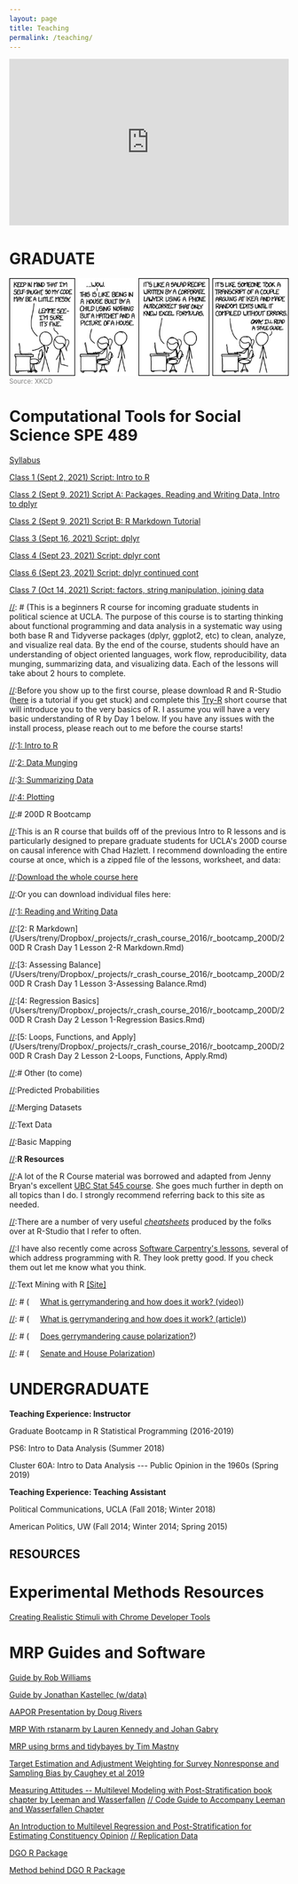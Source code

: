 ```yaml
---
layout: page
title: Teaching
permalink: /teaching/
---
```


<iframe width='100%' height='300' src='https://rdrr.io/snippets/embed/?code=' frameborder='0'></iframe>

# GRADUATE

<div>
<a href="http://xkcd.com/1513/">
<img src="/img/code_quality.png" align="left" padding="10px" />
</a>
</div>  
<small style="color:grey">Source: XKCD</small>

# Computational Tools for Social Science SPE 489

[Syllabus](https://www.dropbox.com/s/uike78pii3mp6yc/SPE489_Fall2021.pdf?dl=1)

[Class 1 (Sept 2, 2021) Script: Intro to R](https://www.dropbox.com/s/g49idjkuh9k6sdy/spe489_class1_intro_r.Rmd?dl=1)

[Class 2 (Sept 9, 2021) Script A: Packages, Reading and Writing Data, Intro to dplyr](https://www.dropbox.com/s/5ehzpf6x59gfmvx/spe489_class2_r.Rmd?dl=1)

[Class 2 (Sept 9, 2021) Script B: R Markdown Tutorial](https://www.dropbox.com/s/pet3ggt2v4ddai6/spe489_class2_rmarkdown_tutorial.Rmd?dl=1)

[Class 3 (Sept 16, 2021) Script: dplyr](https://www.dropbox.com/s/33v234vv6zxix4d/spe489_class3_dplyr.Rmd?dl=1)

[Class 4 (Sept 23, 2021) Script: dplyr cont](https://www.dropbox.com/s/xgcn4z4uq0jlew3/spe489_class4_dplyr.Rmd?dl=0)

[Class 6 (Sept 23, 2021) Script: dplyr continued cont](https://www.dropbox.com/s/x9tmfkmt977xi6f/spe489_class6_dplyr_cont.Rmd?dl=0)

[Class 7 (Oct 14, 2021) Script: factors, string manipulation, joining data](https://www.dropbox.com/s/9dn4bf3qyb6scn4/spe489_class7_strings_factors.Rmd?dl=0)

[//]: # (This is a beginners R course for incoming graduate students in political science at UCLA. The purpose of this course is to starting thinking about functional programming and data analysis in a systematic way using both base R and Tidyverse packages (dplyr, ggplot2, etc) to clean, analyze, and visualize real data. By the end of the course, students should have an understanding of object oriented languages, work flow, reproducibility, data munging, summarizing data, and visualizing data. Each of the lessons will take about 2 hours to complete. 

[//]:Before you show up to the first course, please download R and R-Studio ([here](http://stat545.com/block000_r-rstudio-install.html) is a tutorial if you get stuck) and complete this [Try-R](http://tryr.codeschool.com/) short course that will introduce you to the very basics of R. I assume you will have a very basic understanding of R by Day 1 below. If you have any issues with the install process, please reach out to me before the course starts!

[//]:[1: Intro to R](https://www.dropbox.com/s/h98l5lnm4agqm6r/R%20Crash%201-Intro%20to%20R%201.Rmd?dl=0)

[//]:[2: Data Munging](https://www.dropbox.com/s/zob1p629l3b9401/R%20Crash%202-Data%20Munging.Rmd?dl=0)

[//]:[3: Summarizing Data](https://www.dropbox.com/s/7j3xvqcdyc1dj3f/R%20Crash%203-Summarising%20Data.Rmd?dl=0)

[//]:[4: Plotting](https://www.dropbox.com/s/65infkrpx6gz86w/R%20Crash%204-Plotting%20Data.Rmd?dl=0)

[//]:# 200D R Bootcamp

[//]:This is an R course that builds off of the previous Intro to R lessons and is particularly designed to prepare graduate students for UCLA's 200D course on causal inference with Chad Hazlett. I recommend downloading the entire course at once, which is a zipped file of the lessons, worksheet, and data:

[//]:[Download the whole course here](https://www.dropbox.com/sh/55b2k00kbpkyc1c/AACj3DmqYLwAnYRsi760YoEea?dl=0)

[//]:Or you can download individual files here:

[//]:[1: Reading and Writing Data](https://www.dropbox.com/s/yuke9jqvp6w1akf/200D%20R%20Crash%20Day%201%20Lesson%201-Reading%20and%20Writing%20Data.Rmd?dl=0)

[//]:[2: R Markdown](/Users/treny/Dropbox/_projects/r_crash_course_2016/r_bootcamp_200D/200D R Crash Day 1 Lesson 2-R Markdown.Rmd)

[//]:[3: Assessing Balance](/Users/treny/Dropbox/_projects/r_crash_course_2016/r_bootcamp_200D/200D R Crash Day 1 Lesson 3-Assessing Balance.Rmd)

[//]:[4: Regression Basics](/Users/treny/Dropbox/_projects/r_crash_course_2016/r_bootcamp_200D/200D R Crash Day 2 Lesson 1-Regression Basics.Rmd)

[//]:[5: Loops, Functions, and Apply](/Users/treny/Dropbox/_projects/r_crash_course_2016/r_bootcamp_200D/200D R Crash Day 2 Lesson 2-Loops, Functions, Apply.Rmd)

[//]:[Worksheets](https://www.dropbox.com/s/d6s5nb17m9ovp18/200D%20Worksheets.docx?dl=0)

[//]:[Data](https://www.dropbox.com/sh/60bacpyg5vcz4l8/AACjMZ2Oe-boAah4tfPzHcv6a?dl=0)

[//]:# Other (to come)

[//]:Predicted Probabilities 

[//]:Merging Datasets 

[//]:Text Data 

[//]:Basic Mapping 

[//]:**R Resources**

[//]:A lot of the R Course material was borrowed and adapted from Jenny Bryan's excellent [UBC Stat 545 course](http://stat545.com/faq.html). She goes much further in depth on all topics than I do. I strongly recommend referring back to this site as needed.

[//]:There are a number of very useful [*cheatsheets*](https://www.rstudio.com/resources/cheatsheets/) produced by the folks over at R-Studio that I refer to often.

[//]:I have also recently come across [Software Carpentry's lessons](http://software-carpentry.org/lessons/), several of which address programming with R. They look pretty good. If you check them out let me know what you think.

[//]:Text Mining with R [[Site]](http://tidytextmining.com/)

[//]: # (**Undergrad Resources**)

[//]: # (*Gerrymandering*)

[//]: # (&nbsp;&nbsp;&nbsp;&nbsp;&nbsp;[What is gerrymandering and how does it work? (video)](https://www.youtube.com/watch?v=YcUDBgYodIE))

[//]: # (&nbsp;&nbsp;&nbsp;&nbsp;&nbsp;[What is gerrymandering and how does it work? (article)](http://www.washingtonpost.com/blogs/wonkblog/wp/2015/03/01/this-is-the-best-explanation-of-gerrymandering-you-will-ever-see/))

[//]: # (&nbsp;&nbsp;&nbsp;&nbsp;&nbsp;[Does gerrymandering cause polarization?](http://www.washingtonpost.com/opinions/hate-our-polarized-politics-why-you-cant-blame-gerrymandering/2012/10/26/c2794552-1d80-11e2-9cd5-b55c38388962_story.html))

[//]: # (*Polarization*)

[//]: # (&nbsp;&nbsp;&nbsp;&nbsp;&nbsp;[Senate and House Polarization](https://img.washingtonpost.com/wp-apps/imrs.php?src=https://img.washingtonpost.com/blogs/wonkblog/files/2013/01/overall_polarization_112th1.jpg&w=1484))

# UNDERGRADUATE

**Teaching Experience: Instructor**

Graduate Bootcamp in R Statistical Programming (2016-2019)

PS6: Intro to Data Analysis (Summer 2018)

Cluster 60A: Intro to Data Analysis --- Public Opinion in the 1960s (Spring 2019)

**Teaching Experience: Teaching Assistant**

Political Communications, UCLA (Fall 2018; Winter 2018)

American Politics, UW (Fall 2014; Winter 2014; Spring 2015)

## RESOURCES

# Experimental Methods Resources

[Creating Realistic Stimuli with Chrome Developer Tools](http://u.osu.edu/pearson.325/2018/12/04/creating-realistic-stimuli-with-chrome-developer-tools/)

# MRP Guides and Software

[Guide by Rob Williams](https://jayrobwilliams.com/files/html/teaching-materials/MRP#)

[Guide by Jonathan Kastellec (w/data)](https://scholar.princeton.edu/jkastellec/publications/mrp_primer)

[AAPOR Presentation by Doug Rivers](https://github.com/rdrivers/mrp-aapor)

[MRP With rstanarm by Lauren Kennedy and Johan Gabry](https://cran.r-project.org/web/packages/rstanarm/vignettes/mrp.html)

[MRP using brms and tidybayes by Tim Mastny](https://timmastny.rbind.io/blog/multilevel-mrp-tidybayes-brms-stan/)

[Target Estimation and Adjustment Weighting
for Survey Nonresponse and Sampling Bias by Caughey et al 2019](https://t.co/yMKjV98jZk?amp=1)

[Measuring Attitudes -- Multilevel Modeling with Post-Stratification book chapter by Leeman and Wasserfallen](https://lucasleemann.files.wordpress.com/2020/03/leemann-and-wasserfallen-2020.pdf)
[// Code Guide to Accompany Leeman and Wasserfallen Chapter](https://github.com/lleemann/MrP_chapter/blob/master/MrP_Illsutration.pdf)

[An Introduction to Multilevel Regression and Post-Stratification for Estimating Constituency Opinion](https://journals.sagepub.com/doi/abs/10.1177/1478929919864773) [// Replication Data](https://dataverse.harvard.edu/dataset.xhtml?persistentId=doi:10.7910/DVN/IPPPNU)

[DGO R Package](https://github.com/jamesdunham/dgo)

[Method behind DGO R Package](https://www.jstor.org/stable/24572968?seq=1#metadata_info_tab_contents)




